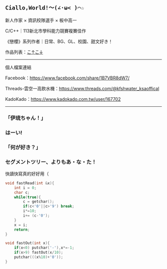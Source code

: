 ## `Ciallo,World!～(∠·ω< )⌒☆`

新人作家 × 資訊校隊選手 × 板中高一

C/C++｜113新北市學科能力競賽複賽佳作

《戀櫻》系列作者｜日常、BG、GL、校園、甜文好き！

作品列表：[こ↑こ↓](./listofworks.md)

---
個人檔案連結

Facebook：https://www.facebook.com/share/1B7VBR8dW7/

Threads-雲空一高飲水機：https://www.threads.com/@kfshwater_ksaoffical

KadoKado：https://www.kadokado.com.tw/user/167702

---

### 「伊琉ちゃん！」
### はーい! 
### 「何が好き？」
### セグメントツリー、よりもあ・な・た！

快讀快寫真的好好用（
```cpp
void fastRead(int &x){
    int i = 0;
    char c;
    while(true){
        c = getchar();
        if(c<'0'||c>'9') break;
        i*=10;
        i+= (c-'0');
    }
    x = i;
    return;
}

void fastOut(int x){
    if(x<0) putchar('-'),x*=-1;
    if(x>9) fastOut(x/10);
    putchar(((x%10)+'0'));
}
```

